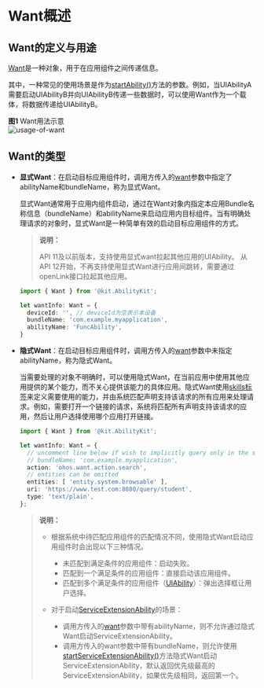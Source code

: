 # Want概述


## Want的定义与用途

[Want](../reference/apis-ability-kit/js-apis-app-ability-want.md)是一种对象，用于在应用组件之间传递信息。

其中，一种常见的使用场景是作为[startAbility()](../reference/apis-ability-kit/js-apis-inner-application-uiAbilityContext.md#uiabilitycontextstartability)方法的参数。例如，当UIAbilityA需要启动UIAbilityB并向UIAbilityB传递一些数据时，可以使用Want作为一个载体，将数据传递给UIAbilityB。

**图1** Want用法示意  
![usage-of-want](figures/usage-of-want.png)  


## Want的类型

- **显式Want**：在启动目标应用组件时，调用方传入的[want](../reference/apis-ability-kit/js-apis-app-ability-want.md)参数中指定了abilityName和bundleName，称为显式Want。
  
    显式Want通常用于应用内组件启动，通过在Want对象内指定本应用Bundle名称信息（bundleName）和abilityName来启动应用内目标组件。当有明确处理请求的对象时，显式Want是一种简单有效的启动目标应用组件的方式。
    > **说明：**
    >
    > API 11及以前版本，支持使用显式want拉起其他应用的UIAbility。
    > 从API 12开始，不再支持使用显式Want进行应用间跳转，需要通过openLink接口拉起其他应用。
  
  ```ts
  import { Want } from '@kit.AbilityKit';

  let wantInfo: Want = {
    deviceId: '', // deviceId为空表示本设备
    bundleName: 'com.example.myapplication',
    abilityName: 'FuncAbility',
  }
  ```
  
- **隐式Want**：在启动目标应用组件时，调用方传入的[want](../reference/apis-ability-kit/js-apis-app-ability-want.md)参数中未指定abilityName，称为隐式Want。
  
  当需要处理的对象不明确时，可以使用隐式Want，在当前应用中使用其他应用提供的某个能力，而不关心提供该能力的具体应用。隐式Want使用[skills标签](../quick-start/module-configuration-file.md#skills标签)来定义需要使用的能力，并由系统匹配声明支持该请求的所有应用来处理请求。例如，需要打开一个链接的请求，系统将匹配所有声明支持该请求的应用，然后让用户选择使用哪个应用打开链接。
  
  
  ```ts
  import { Want } from '@kit.AbilityKit';

  let wantInfo: Want = {
    // uncomment line below if wish to implicitly query only in the specific bundle.
    // bundleName: 'com.example.myapplication',
    action: 'ohos.want.action.search',
    // entities can be omitted
    entities: [ 'entity.system.browsable' ],
    uri: 'https://www.test.com:8080/query/student',
    type: 'text/plain',
  };
  ```
  
  > **说明：**
  > - 根据系统中待匹配应用组件的匹配情况不同，使用隐式Want启动应用组件时会出现以下三种情况。
  >   - 未匹配到满足条件的应用组件：启动失败。
  >   - 匹配到一个满足条件的应用组件：直接启动该应用组件。
  >   - 匹配到多个满足条件的应用组件（[UIAbility](../reference/apis-ability-kit/js-apis-app-ability-uiAbility.md)）：弹出选择框让用户选择。
  > 
  > - 对于启动[ServiceExtensionAbility](../reference/apis-ability-kit/js-apis-app-ability-serviceExtensionAbility-sys.md)的场景：
  >   - 调用方传入的[want](../reference/apis-ability-kit/js-apis-app-ability-want.md)参数中带有abilityName，则不允许通过隐式Want启动ServiceExtensionAbility。
  >   - 调用方传入的want参数中带有bundleName，则允许使用[startServiceExtensionAbility()](../reference/apis-ability-kit/js-apis-inner-application-serviceExtensionContext-sys.md#serviceextensioncontextstartserviceextensionability)方法隐式Want启动ServiceExtensionAbility，默认返回优先级最高的ServiceExtensionAbility，如果优先级相同，返回第一个。
